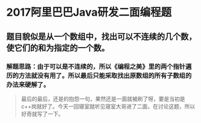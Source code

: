# 2017阿里巴巴Java研发二面编程题  
## 题目貌似是从一个数组中，找出可以不连续的几个数，使它们的和为指定的一个数。  
### 解题思路：由于可以是不连续的，所以《编程之美》里的两个指针遍历的方法就没有用了。所以最后只能采取找出原数组的所有子数组的办法来硬解了。

> 最后的最后，还是的抱怨一句，果然还是一面就被刷了呀，要是当初是c++岗就好了。今天一回寝室就听见寝室大哥进了二面，在讨论这题，所以好奇就写了一下。  
